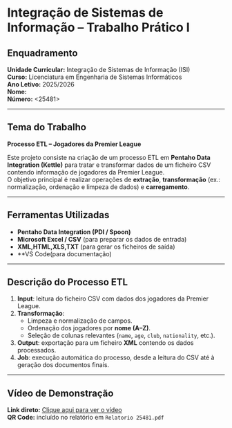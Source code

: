 # Integração de Sistemas de Informação – Trabalho Prático I

## Enquadramento
**Unidade Curricular:** Integração de Sistemas de Informação (ISI)  
**Curso:** Licenciatura em Engenharia de Sistemas Informáticos  
**Ano Letivo:** 2025/2026  
**Nome:** <Eduardo>  
**Número:** <25481>  

---

## Tema do Trabalho
**Processo ETL – Jogadores da Premier League**

Este projeto consiste na criação de um processo ETL em **Pentaho Data Integration (Kettle)** para tratar e transformar dados de um ficheiro CSV contendo informação de jogadores da Premier League.  
O objetivo principal é realizar operações de **extração**, **transformação** (ex.: normalização, ordenação e limpeza de dados) e **carregamento**.

---

## Ferramentas Utilizadas
- **Pentaho Data Integration (PDI / Spoon)**
- **Microsoft Excel / CSV** (para preparar os dados de entrada)
- **XML,HTML,XLS,TXT** (para gerar os ficheiros de saída)
- **VS Code(para documentação)

---

## Descrição do Processo ETL

1. **Input**: leitura do ficheiro CSV com dados dos jogadores da Premier League.  
2. **Transformação**:  
   - Limpeza e normalização de campos.  
   - Ordenação dos jogadores por **nome (A–Z)**.  
   - Seleção de colunas relevantes (`name`, `age`, `club`, `nationality`, etc.).  
3. **Output**: exportação para um ficheiro **XML** contendo os dados processados.  
4. **Job**: execução automática do processo, desde a leitura do CSV até à geração dos documentos finais.

---

## Vídeo de Demonstração

 **Link direto:** [Clique aqui para ver o vídeo](<https://youtu.be/9W0e5HdP4O0>)  
 **QR Code:** incluído no relatório em `Relatorio 25481.pdf`



